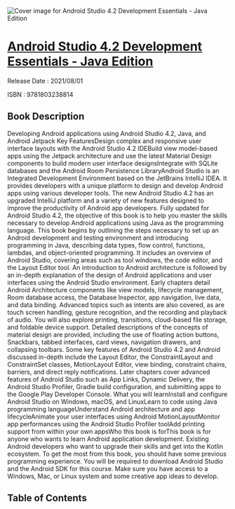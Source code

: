 ![Cover image for Android Studio 4.2 Development Essentials - Java Edition](https://imgdetail.ebookreading.net/cover/cover/202109/EB9781803238814.jpg)

[Android Studio 4.2 Development Essentials - Java Edition](https://ebookreading.net/view/book/Android+Studio+4.2+Development+Essentials+-+Java+Edition-EB9781803238814_1.html "Android Studio 4.2 Development Essentials - Java Edition")
====================================================================================================================

Release Date : 2021/08/01

ISBN : 9781803238814

Book Description
-----------------

Developing Android applications using Android Studio 4.2, Java, and Android Jetpack
Key FeaturesDesign complex and responsive user interface layouts with the Android Studio 4.2 IDEBuild view model-based apps using the Jetpack architecture and use the latest Material Design components to build modern user interface designsIntegrate with SQLite databases and the Android Room Persistence LibraryAndroid Studio is an Integrated Development Environment based on the JetBrains IntelliJ IDEA. It provides developers with a unique platform to design and develop Android apps using various developer tools. The new Android Studio 4.2 has an upgraded IntelliJ platform and a variety of new features designed to improve the productivity of Android app developers. Fully updated for Android Studio 4.2, the objective of this book is to help you master the skills necessary to develop Android applications using Java as the programming language.
This book begins by outlining the steps necessary to set up an Android development and testing environment and introducing programming in Java, describing data types, flow control, functions, lambdas, and object-oriented programming. It includes an overview of Android Studio, covering areas such as tool windows, the code editor, and the Layout Editor tool. An introduction to Android architecture is followed by an in-depth explanation of the design of Android applications and user interfaces using the Android Studio environment.
Early chapters detail Android Architecture components like view models, lifecycle management, Room database access, the Database Inspector, app navigation, live data, and data binding. Advanced topics such as intents are also covered, as are touch screen handling, gesture recognition, and the recording and playback of audio. You will also explore printing, transitions, cloud-based file storage, and foldable device support.
Detailed descriptions of the concepts of material design are provided, including the use of floating action buttons, Snackbars, tabbed interfaces, card views, navigation drawers, and collapsing toolbars. Some key features of Android Studio 4.2 and Android discussed in-depth include the Layout Editor, the ConstraintLayout and ConstraintSet classes, MotionLayout Editor, view binding, constraint chains, barriers, and direct reply notifications. Later chapters cover advanced features of Android Studio such as App Links, Dynamic Delivery, the Android Studio Profiler, Gradle build configuration, and submitting apps to the Google Play Developer Console.
What you will learnInstall and configure Android Studio on Windows, macOS, and LinuxLearn to code using Java programming languageUnderstand Android architecture and app lifecycleAnimate your user interfaces using Android MotionLayoutMonitor app performances using the Android Studio Profiler toolAdd printing support from within your own appsWho this book is forThis book is for anyone who wants to learn Android application development. Existing Android developers who want to upgrade their skills and get into the Kotlin ecosystem.
To get the most from this book, you should have some previous programming experience. You will be required to download Android Studio and the Android SDK for this course. Make sure you have access to a Windows, Mac, or Linux system and some creative app ideas to develop.


Table of Contents
-----------------


